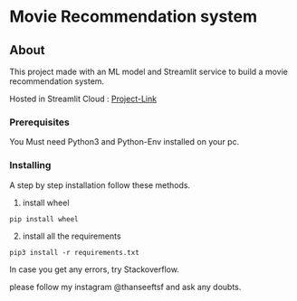 # Movie Recommendation system

## About <a name = "about"></a>

This project made with an ML model and Streamlit service to build a movie recommendation system.

Hosted in Streamlit Cloud : [Project-Link](https://thanseefpp-movierecommendationsyst-movie-rocommendation-nslc1x.streamlit.app/)

### Prerequisites

You Must need Python3 and Python-Env installed on your pc.

### Installing

A step by step installation follow these methods.

1. install wheel

```
pip install wheel
```

2. install all the requirements

```
pip3 install -r requirements.txt
```

In case you get any errors, try Stackoverflow.

please follow my instagram @thanseeftsf and ask any doubts.
